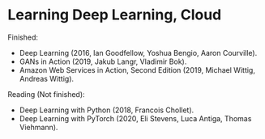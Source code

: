 # Learning Deep Learning, Cloud
Finished:
- Deep Learning (2016, Ian Goodfellow, Yoshua Bengio, Aaron Courville).
- GANs in Action (2019, Jakub Langr, Vladimir Bok).
- Amazon Web Services in Action, Second Edition (2019, Michael Wittig, Andreas Wittig).

Reading (Not finished):
- Deep Learning with Python (2018, Francois Chollet).
- Deep Learning with PyTorch (2020, Eli Stevens, Luca Antiga, Thomas Viehmann).

